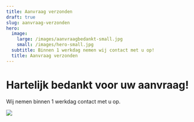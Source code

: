 ```yaml
---
title: Aanvraag verzonden
draft: true
slug: aanvraag-verzonden
hero:
  image:
    large: /images/aanvraagbedankt-small.jpg
    small: /images/hero-small.jpg
  subtitle: Binnen 1 werkdag nemen wij contact met u op!
  title: Aanvraag verzonden
---
```

# Hartelijk bedankt voor uw aanvraag!

Wij nemen binnen 1 werkdag contact met u op.

![](/images/aanvraagbedankt-small.jpg)
